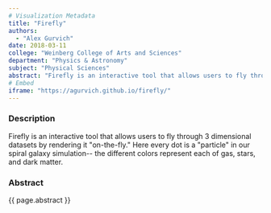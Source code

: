 ```yaml
---
# Visualization Metadata
title: "Firefly"
authors:
  - "Alex Gurvich"
date: 2018-03-11
college: "Weinberg College of Arts and Sciences"
department: "Physics & Astronomy"
subject: "Physical Sciences"
abstract: "Firefly is an interactive tool that allows users to fly through any 3 dimensional dataset by rendering it on-the-fly. Here we present simulation data created as part of the FIRE galaxy formation collaboration. Interactively exploring data generates powerful intuition and helps one isolate regions of interest in the data using humans' pattern recognition abilities. Additionally, by applying filters to data before passing it into Firefly, you can explore the way different categories of your data are distributed spatially. Finally, being web based, Firefly can help users share their data with collaborators (or the public) in a visually compelling and approachable way."
# Embed
iframe: "https://agurvich.github.io/firefly/"
---
```

### Description
Firefly is an interactive tool that allows users to fly through 3 dimensional datasets by rendering it "on-the-fly." Here every dot is a "particle" in our spiral galaxy simulation-- the different colors represent each of gas, stars, and dark matter.

### Abstract
{{ page.abstract }}
